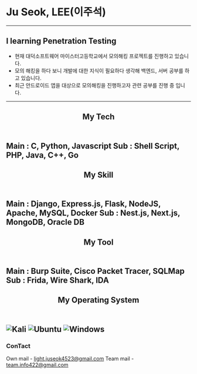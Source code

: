 # Ju Seok, LEE(이주석)
-------------------------   
## I learning Penetration Testing
+ 현재 대덕소프트웨어 마이스터고등학교에서 모의해킹 프로젝트를 진행하고 있습니다. 
+ 모의 해킹을 하다 보니 개발에 대한 지식이 필요하다 생각해 백엔드, 서버 공부를 하고 있습니다.
+ 최근 안드로이드 앱을 대상으로 모의해킹을 진행하고자 관련 공부를 진행 중 입니다.
-------------------------   
## <center> My Tech </center> <br>
Main : C, Python, Javascript
Sub : Shell Script, PHP, Java, C++, Go
-----------------------   
## <center> My Skill </center> <br>
Main : Django, Express.js, Flask, NodeJS, Apache, MySQL, Docker
Sub : Nest.js, Next.js, MongoDB, Oracle DB 
----------------------- 
## <center> My Tool </center> <br>
Main : Burp Suite, Cisco Packet Tracer, SQLMap
Sub : Frida, Wire Shark, IDA
-----------------------
## <center> My Operating System </center> <br>
![Kali](https://img.shields.io/badge/Kali-268BEE?style=for-the-badge&logo=kalilinux&logoColor=white)
![Ubuntu](https://img.shields.io/badge/Ubuntu-E95420?style=for-the-badge&logo=ubuntu&logoColor=white)
![Windows](https://img.shields.io/badge/Windows-0078D6?style=for-the-badge&logo=windows&logoColor=white)
----------------------- 
### ConTact  <br>
Own mail - [light.juseok4523@gmail.com](light.juseok4523@gmail.com)
Team mail - [team.info422@gmail.com](team.info422@gmail.com)
